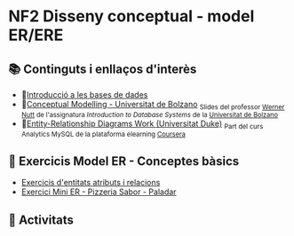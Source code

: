 # NF2 Disseny conceptual - model ER/ERE

## :books: Continguts i enllaços d'interès
* :closed_book:[Introducció a les bases de dades](NF2-DissenyConceptual_EntitatRelacio.pdf)
* :closed_book:[Conceptual Modelling - Universitat de Bolzano](IBDs1011-conceptual-modeling-universitat-bolzano.pdf) <sub>Slides del professor [Werner Nutt](http://www.inf.unibz.it/~nutt) de l'assignatura *Introduction to Database Systems* de la [Universitat de Bolzano](http://www.inf.unibz.it/)</sub>
* :link:[Entity-Relationship Diagrams Work (Universitat Duke)](http://www.inf.unibz.it/~nutt/Teaching/IDBs1011/idbs-slides.html) <sub>Part del curs Analytics MySQL de la plataforma elearning [Coursera](https://www.coursera.org)</sub>
## :notebook: Exercicis Model ER - Conceptes bàsics
* [Exercicis d'entitats atributs i relacions](nf2-exercicis1-entitats-atributs-relacions.md)
* [Exercici Mini ER - Pizzeria Sabor - Paladar](NF2-exercicis2-MiniER-PizzeriaSaborPaladar.pdf)
## :pencil: Activitats